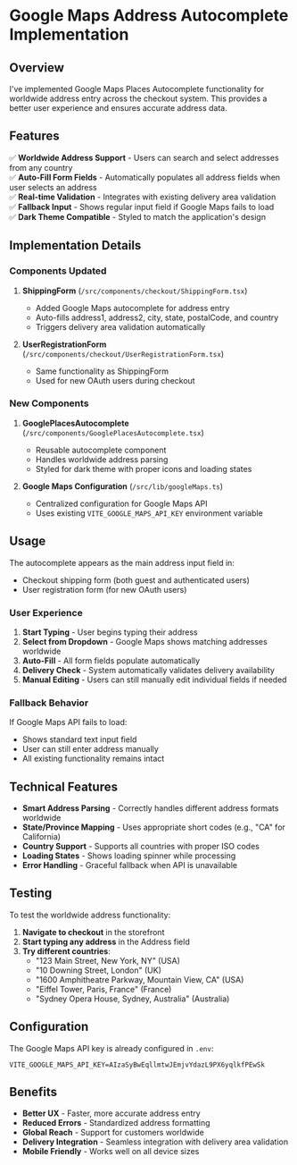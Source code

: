# Google Maps Address Autocomplete Implementation

## Overview

I've implemented Google Maps Places Autocomplete functionality for worldwide address entry across the checkout system. This provides a better user experience and ensures accurate address data.

## Features

✅ **Worldwide Address Support** - Users can search and select addresses from any country  
✅ **Auto-Fill Form Fields** - Automatically populates all address fields when user selects an address  
✅ **Real-time Validation** - Integrates with existing delivery area validation  
✅ **Fallback Input** - Shows regular input field if Google Maps fails to load  
✅ **Dark Theme Compatible** - Styled to match the application's design  

## Implementation Details

### Components Updated

1. **ShippingForm** (`/src/components/checkout/ShippingForm.tsx`)
   - Added Google Maps autocomplete for address entry
   - Auto-fills address1, address2, city, state, postalCode, and country
   - Triggers delivery area validation automatically

2. **UserRegistrationForm** (`/src/components/checkout/UserRegistrationForm.tsx`)
   - Same functionality as ShippingForm
   - Used for new OAuth users during checkout

### New Components

1. **GooglePlacesAutocomplete** (`/src/components/GooglePlacesAutocomplete.tsx`)
   - Reusable autocomplete component
   - Handles worldwide address parsing
   - Styled for dark theme with proper icons and loading states

2. **Google Maps Configuration** (`/src/lib/googleMaps.ts`)
   - Centralized configuration for Google Maps API
   - Uses existing `VITE_GOOGLE_MAPS_API_KEY` environment variable

## Usage

The autocomplete appears as the main address input field in:
- Checkout shipping form (both guest and authenticated users)
- User registration form (for new OAuth users)

### User Experience

1. **Start Typing** - User begins typing their address
2. **Select from Dropdown** - Google Maps shows matching addresses worldwide
3. **Auto-Fill** - All form fields populate automatically
4. **Delivery Check** - System automatically validates delivery availability
5. **Manual Editing** - Users can still manually edit individual fields if needed

### Fallback Behavior

If Google Maps API fails to load:
- Shows standard text input field
- User can still enter address manually
- All existing functionality remains intact

## Technical Features

- **Smart Address Parsing** - Correctly handles different address formats worldwide
- **State/Province Mapping** - Uses appropriate short codes (e.g., "CA" for California)
- **Country Support** - Supports all countries with proper ISO codes
- **Loading States** - Shows loading spinner while processing
- **Error Handling** - Graceful fallback when API is unavailable

## Testing

To test the worldwide address functionality:

1. **Navigate to checkout** in the storefront
2. **Start typing any address** in the Address field
3. **Try different countries**:
   - "123 Main Street, New York, NY" (USA)
   - "10 Downing Street, London" (UK)
   - "1600 Amphitheatre Parkway, Mountain View, CA" (USA)
   - "Eiffel Tower, Paris, France" (France)
   - "Sydney Opera House, Sydney, Australia" (Australia)

## Configuration

The Google Maps API key is already configured in `.env`:
```
VITE_GOOGLE_MAPS_API_KEY=AIzaSyBwEqllmtwJEmjvYdazL9PX6yqlkfPEwSk
```

## Benefits

- **Better UX** - Faster, more accurate address entry
- **Reduced Errors** - Standardized address formatting
- **Global Reach** - Support for customers worldwide
- **Delivery Integration** - Seamless integration with delivery area validation
- **Mobile Friendly** - Works well on all device sizes